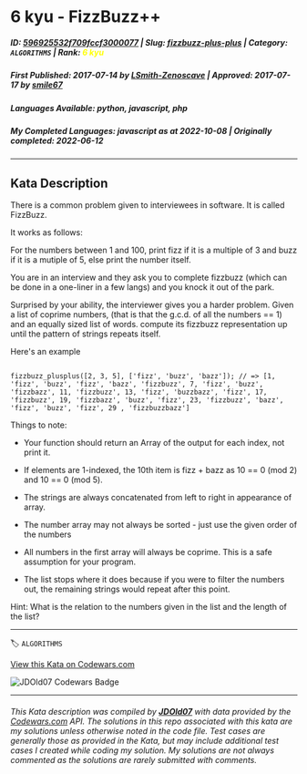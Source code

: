 # 6 kyu - FizzBuzz++

##### **ID**: [596925532f709fccf3000077](https://www.codewars.com/kata/596925532f709fccf3000077) | **Slug**: [fizzbuzz-plus-plus](https://www.codewars.com/kata/596925532f709fccf3000077) | **Category**: `ALGORITHMS` | **Rank**: <span style="color:yellow">6 kyu</span>

##### **First Published**: 2017-07-14 ***by*** [LSmith-Zenoscave](https://www.codewars.com/users/LSmith-Zenoscave) | **Approved**: 2017-07-17 ***by*** [smile67](https://www.codewars.com/users/smile67)

##### **Languages Available**: python, javascript, php

##### **My Completed Languages**: javascript ***as at*** 2022-10-08 | **Originally completed**: 2022-06-12

---

## Kata Description


There is a common problem given to interviewees in software. It is called FizzBuzz.

It works as follows:

For the numbers between 1 and 100, print fizz if it is a multiple of 3 and buzz if it is a mutiple of 5, else print the number itself.



You are in an interview and they ask you to complete fizzbuzz (which can be done in a one-liner in a few langs) and you knock it out of the park.



Surprised by your ability, the interviewer gives you a harder problem. Given a list of coprime numbers, (that is that the g.c.d. of all the numbers == 1) and an equally sized list of words. compute its fizzbuzz representation up until the pattern of strings repeats itself. 



Here's an example



```

fizzbuzz_plusplus([2, 3, 5], ['fizz', 'buzz', 'bazz']); // => [1, 'fizz', 'buzz', 'fizz', 'bazz', 'fizzbuzz', 7, 'fizz', 'buzz', 'fizzbazz', 11, 'fizzbuzz', 13, 'fizz', 'buzzbazz', 'fizz', 17, 'fizzbuzz', 19, 'fizzbazz', 'buzz', 'fizz', 23, 'fizzbuzz', 'bazz', 'fizz', 'buzz', 'fizz', 29 , 'fizzbuzzbazz']

```



Things to note: 

 * Your function should return an Array of the output for each index, not print it.

 * If elements are 1-indexed, the 10th item is fizz + bazz as 10 == 0 (mod 2) and 10 == 0 (mod 5).

 * The strings are always concatenated from left to right in appearance of array.

 * The number array may not always be sorted - just use the given order of the numbers

 * All numbers in the first array will always be coprime. This is a safe assumption for your program.

 * The list stops where it does because if you were to filter the numbers out, the remaining strings would repeat after this point.

 

Hint: What is the relation to the numbers given in the list and the length of the list?

---


🏷 `ALGORITHMS`


[View this Kata on Codewars.com](https://www.codewars.com/kata/596925532f709fccf3000077)

![](https://www.codewars.com/users/jdold07/badges/large "JDOld07 Codewars Badge")

---

###### *This Kata description was compiled by [**JDOld07**](https://tpstech.dev) with data provided by the [Codewars.com](https://www.codewars.com) API.  The solutions in this repo associated with this kata are my solutions unless otherwise noted in the code file.  Test cases are generally those as provided in the Kata, but may include additional test cases I created while coding my solution.  My solutions are not always commented as the solutions are rarely submitted with comments.*
